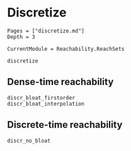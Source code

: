 # Discretize

```@contents
Pages = ["discretize.md"]
Depth = 3
```

```@meta
CurrentModule = Reachability.ReachSets
```

```@docs
discretize
```

## Dense-time reachability

```@docs
discr_bloat_firstorder
discr_bloat_interpolation
```

## Discrete-time reachability

```@docs
discr_no_bloat
```
